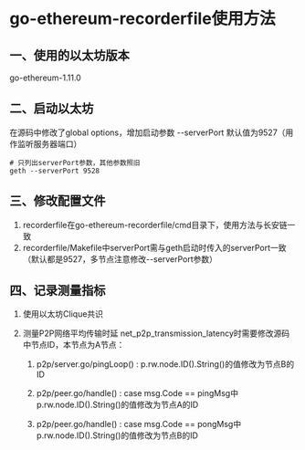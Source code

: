 # go-ethereum-recorderfile使用方法

## 一、使用的以太坊版本

go-ethereum-1.11.0

## 二、启动以太坊

在源码中修改了global options，增加启动参数 --serverPort 默认值为9527（用作监听服务器端口）

```
# 只列出serverPort参数，其他参数照旧
geth --serverPort 9528
```

## 三、修改配置文件

1. recorderfile在go-ethereum-recorderfile/cmd目录下，使用方法与长安链一致
2. recorderfile/Makefile中serverPort需与geth启动时传入的serverPort一致（默认都是9527，多节点注意修改--serverPort参数）

## 四、记录测量指标

1. 使用以太坊Clique共识

2. 测量P2P网络平均传输时延 net_p2p_transmission_latency时需要修改源码中节点ID，本节点为A节点：

   1. p2p/server.go/pingLoop() : p.rw.node.ID().String()的值修改为节点B的ID

   2. p2p/peer.go/handle() : case msg.Code == pingMsg中p.rw.node.ID().String()的值修改为节点A的ID

   3. p2p/peer.go/handle() : case msg.Code == pongMsg中p.rw.node.ID().String()的值修改为节点B的ID

      